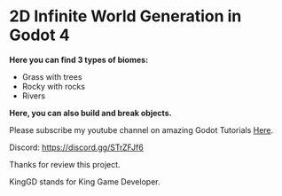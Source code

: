 # 2D Infinite World Generation in Godot 4

**Here you can find 3 types of biomes:**
- Grass with trees
- Rocky with rocks
- Rivers

**Here, you can also build and break objects.**

Please subscribe my youtube channel on amazing Godot Tutorials [Here](https://www.youtube.com/channel/UC8l-lYjEmIYoxvvIPmE4HPw?sub_confirmation=1).

Discord: https://discord.gg/STrZFJf6

Thanks for review this project.

KingGD stands for King Game Developer.
